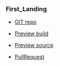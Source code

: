 ### First_Landing
- [GIT repo](https://github.com/mag1ckdrak0n/first_landing/tree/gh-pages)
- [Preview build](https://mag1ckdrak0n.github.io/first_landing/build)
- [Preview source](https://mag1ckdrak0n.github.io/first_landing/build)

- [PullRequest](https://github.com/mag1ckdrak0n/first_landing/compare/master...gh-pages?expand=1#diff-f5db5d09e90dbc576b6df5da9eb38686R62)
